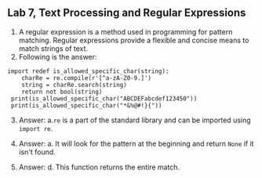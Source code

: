 
Lab 7, Text Processing and Regular Expressions
----------------------------------------------------------------------

1.  A regular expression is a method used in programming for pattern
    matching. Regular expressions provide a flexible and concise means
    to match strings of text.
2.  Following is the answer:

```
import redef is_allowed_specific_char(string):
    charRe = re.compile(r'[^a-zA-Z0-9.]')
    string = charRe.search(string)
    return not bool(string)
 print(is_allowed_specific_char("ABCDEFabcdef123450"))
 print(is_allowed_specific_char("*&%@#!}{"))
```



3.  Answer: a.`re` is a part of the standard library and can
    be imported using `import re`.



4.  Answer: a. It will look for the pattern at the beginning and return
    `None` if it isn\'t found.
5.  Answer: d. This function returns the entire match.
